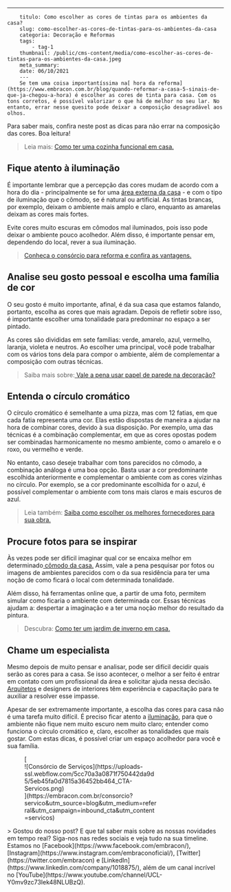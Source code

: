 ---
        titulo: Como escolher as cores de tintas para os ambientes da casa?
        slug: como-escolher-as-cores-de-tintas-para-os-ambientes-da-casa
        categoria: Decoração e Reformas
        tags:
            - tag-1
        thumbnail: /public/cms-content/media/como-escolher-as-cores-de-tintas-para-os-ambientes-da-casa.jpeg
        meta_summary: 
        date: 06/10/2021
        ---
        Se tem uma coisa importantíssima na[ hora da reforma](https://www.embracon.com.br/blog/quando-reformar-a-casa-5-sinais-de-que-ja-chegou-a-hora) é escolher as cores de tinta para casa. Com os tons corretos, é possível valorizar o que há de melhor no seu lar. No entanto, errar nesse quesito pode deixar a composição desagradável aos olhos.

Para saber mais, confira neste post as dicas para não errar na composição das cores. Boa leitura!

> Leia mais: [Como ter uma cozinha funcional em casa.](https://www.embracon.com.br/blog/como-ter-uma-cozinha-funcional-em-casa)

Fique atento à iluminação
-------------------------

É importante lembrar que a percepção das cores mudam de acordo com a hora do dia - principalmente se for uma [área externa da casa](https://www.embracon.com.br/blog/o-que-nao-pode-faltar-na-area-externa-da-casa-para-garantir-o-lazer-da-familia) - e com o tipo de iluminação que o cômodo, se é natural ou artificial. As tintas brancas, por exemplo, deixam o ambiente mais amplo e claro, enquanto as amarelas deixam as cores mais fortes.

Evite cores muito escuras em cômodos mal iluminados, pois isso pode deixar o ambiente pouco acolhedor. Além disso, é importante pensar em, dependendo do local, rever a sua iluminação.

> [Conheça o consórcio para reforma e confira as vantagens.](https://www.embracon.com.br/blog/conheca-o-consorcio-para-reforma-e-confira-as-vantagens)

Analise seu gosto pessoal e escolha uma família de cor
------------------------------------------------------

O seu gosto é muito importante, afinal, é da sua casa que estamos falando, portanto, escolha as cores que mais agradam. Depois de refletir sobre isso, é importante escolher uma tonalidade para predominar no espaço a ser pintado.

As cores são divididas em sete famílias: verde, amarelo, azul, vermelho, laranja, violeta e neutros. Ao escolher uma principal, você pode trabalhar com os vários tons dela para compor o ambiente, além de complementar a composição com outras técnicas.

> Saiba mais sobre:[ Vale a pena usar papel de parede na decoração?](https://www.embracon.com.br/blog/vale-a-pena-usar-papel-de-parede-na-decoracao)

Entenda o círculo cromático
---------------------------

O círculo cromático é semelhante a uma pizza, mas com 12 fatias, em que cada fatia representa uma cor. Elas estão dispostas de maneira a ajudar na hora de combinar cores, devido à sua disposição. Por exemplo, uma das técnicas é a combinação complementar, em que as cores opostas podem ser combinadas harmonicamente no mesmo ambiente, como o amarelo e o roxo, ou vermelho e verde.

No entanto, caso deseje trabalhar com tons parecidos no cômodo, a combinação análoga é uma boa opção. Basta usar a cor predominante escolhida anteriormente e complementar o ambiente com as cores vizinhas no círculo. Por exemplo, se a cor predominante escolhida for o azul, é possível complementar o ambiente com tons mais claros e mais escuros de azul.

> Leia também: [Saiba como escolher os melhores fornecedores para sua obra.](https://www.embracon.com.br/blog/saiba-como-escolher-os-melhores-fornecedores-para-sua-obra)

Procure fotos para se inspirar
------------------------------

Às vezes pode ser difícil imaginar qual cor se encaixa melhor em determinado[ cômodo da casa.](https://www.embracon.com.br/blog/qual-a-diferenca-entre-flat-e-kitnet) Assim, vale a pena pesquisar por fotos ou imagens de ambientes parecidos com o da sua residência para ter uma noção de como ficará o local com determinada tonalidade.

Além disso, há ferramentas online que, a partir de uma foto, permitem simular como ficaria o ambiente com determinada cor. Essas técnicas ajudam a: despertar a imaginação e a ter uma noção melhor do resultado da pintura.

> Descubra: [Como ter um jardim de inverno em casa.](https://www.embracon.com.br/blog/como-ter-um-jardim-de-inverno-em-casa)

Chame um especialista
---------------------

Mesmo depois de muito pensar e analisar, pode ser difícil decidir quais serão as cores para a casa. Se isso acontecer, o melhor a ser feito é entrar em contato com um profissional da área e solicitar ajuda nessa decisão. [Arquitetos](https://www.embracon.com.br/blog/faculdade-de-arquitetura-saiba-mais-sobre-o-curso-e-o-mercado-de-trabalho) e designers de interiores têm experiência e capacitação para te auxiliar a resolver esse impasse.

Apesar de ser extremamente importante, a escolha das cores para casa não é uma tarefa muito difícil. É preciso ficar atento a [iluminação](https://www.embracon.com.br/blog/por-que-os-pendentes-estao-em-alta-e-como-usa-los-na-decoracao-da-casa), para que o ambiente não fique nem muito escuro nem muito claro; entender como funciona o círculo cromático e, claro, escolher as tonalidades que mais gostar. Com estas dicas, é possível criar um espaço acolhedor para você e sua família.

<figure class="w-richtext-figure-type-image w-richtext-align-center" style="max-width:310px">[<div>![Consórcio de Serviços](https://uploads-ssl.webflow.com/5cc70a3a0871f750442da9d5/5eb45fa0d7815a36452bb464_CTA-Servicos.png)</div>](https://embracon.com.br/consorcio?servico&utm_source=blog&utm_medium=referral&utm_campaign=inbound_cta&utm_content=servicos)</figure>> Gostou do nosso post? E que tal saber mais sobre as nossas novidades em tempo real? Siga-nos nas redes sociais e veja tudo na sua timeline. Estamos no [Facebook](https://www.facebook.com/embracon/), [Instagram](https://www.instagram.com/embraconoficial/), [Twitter](https://twitter.com/embracon) e [LinkedIn](https://www.linkedin.com/company/1018875/), além de um canal incrível no [YouTube](https://www.youtube.com/channel/UCL-Y0mv9zc73Iek48NLUBzQ).
        
